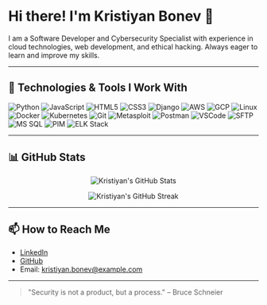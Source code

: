 # Hi there! I'm Kristiyan Bonev 👋

I am a Software Developer and Cybersecurity Specialist with experience in cloud technologies, web development, and ethical hacking. Always eager to learn and improve my skills.

---

## 🚀 Technologies & Tools I Work With

<p align="left">
  <img alt="Python" src="https://img.shields.io/badge/-Python-3776AB?style=for-the-badge&logo=python&logoColor=white" />
  <img alt="JavaScript" src="https://img.shields.io/badge/-JavaScript-F7DF1E?style=for-the-badge&logo=javascript&logoColor=black" />
  <img alt="HTML5" src="https://img.shields.io/badge/-HTML5-E34F26?style=for-the-badge&logo=html5&logoColor=white" />
  <img alt="CSS3" src="https://img.shields.io/badge/-CSS3-1572B6?style=for-the-badge&logo=css3&logoColor=white" />
  <img alt="Django" src="https://img.shields.io/badge/-Django-092E20?style=for-the-badge&logo=django&logoColor=white" />
  <img alt="AWS" src="https://img.shields.io/badge/-AWS-232F3E?style=for-the-badge&logo=amazon-aws&logoColor=white" />
  <img alt="GCP" src="https://img.shields.io/badge/-GCP-4285F4?style=for-the-badge&logo=google-cloud&logoColor=white" />
  <img alt="Linux" src="https://img.shields.io/badge/-Linux-FCC624?style=for-the-badge&logo=linux&logoColor=black" />
  <img alt="Docker" src="https://img.shields.io/badge/-Docker-2496ED?style=for-the-badge&logo=docker&logoColor=white" />
  <img alt="Kubernetes" src="https://img.shields.io/badge/-Kubernetes-326CE5?style=for-the-badge&logo=kubernetes&logoColor=white" />
  <img alt="Git" src="https://img.shields.io/badge/-Git-F05032?style=for-the-badge&logo=git&logoColor=white" />
  <img alt="Metasploit" src="https://img.shields.io/badge/-Metasploit-6B2E4F?style=for-the-badge&logo=metasploit&logoColor=white" />
  <img alt="Postman" src="https://img.shields.io/badge/-Postman-FF6C37?style=for-the-badge&logo=postman&logoColor=white" />
  <img alt="VSCode" src="https://img.shields.io/badge/-VSCode-007ACC?style=for-the-badge&logo=visual-studio-code&logoColor=white" />
  <img alt="SFTP" src="https://img.shields.io/badge/-SFTP-6DB33F?style=for-the-badge&logo=filezilla&logoColor=white" />
  <img alt="MS SQL" src="https://img.shields.io/badge/-MS_SQL-CC2927?style=for-the-badge&logo=microsoft-sql-server&logoColor=white" />
  <img alt="PIM" src="https://img.shields.io/badge/-PIM-4A90E2?style=for-the-badge" />
  <img alt="ELK Stack" src="https://img.shields.io/badge/-ELK_Stack-F46A25?style=for-the-badge&logo=elastic&logoColor=white" />
</p>

---

## 📊 GitHub Stats

<p align="center">
  <img src="https://github-readme-stats.vercel.app/api?username=kristiyanbonev&show_icons=true&theme=dark&count_private=true" alt="Kristiyan's GitHub Stats" />
</p>

<p align="center">
  <img src="https://github-readme-streak-stats.herokuapp.com/?user=kristiyanbonev&theme=dark" alt="Kristiyan's GitHub Streak" />
</p>

---

## 📫 How to Reach Me

- [LinkedIn](https://www.linkedin.com/in/kristiyanbonev)
- [GitHub](https://github.com/kristiyanbonev)
- Email: kristiyan.bonev@example.com

---

> "Security is not a product, but a process." – Bruce Schneier
